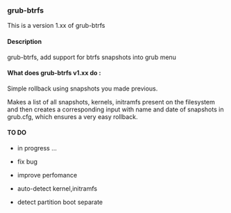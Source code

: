 ### grub-btrfs


This is a version 1.xx of grub-btrfs

#### Description

grub-btrfs, add support for btrfs snapshots into grub menu

#### What does grub-btrfs v1.xx do :

Simple rollback using snapshots you made previous.

Makes a list of all snapshots, kernels, initramfs present on the filesystem and then creates a corresponding input with name and date of snapshots in grub.cfg, which ensures a very easy rollback.

#### TO DO

* in progress ...

* fix bug

* improve perfomance

* auto-detect kernel,initramfs

* detect partition boot separate


